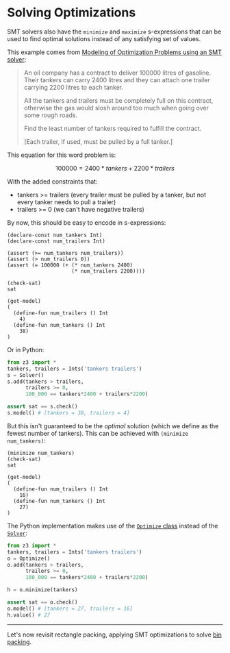 # Solving Optimizations

SMT solvers also have the `minimize` and `maximize` s-expressions that can be used to find optimal solutions instead of any satisfying set of values.

This example comes from [Modeling of Optimization Problems using an SMT solver](https://www.youtube.com/watch?v=xF1Df21pr9A):

> An oil company has a contract to deliver 100000 litres of gasoline. Their tankers can carry 2400 litres and they can attach one trailer carrying 2200 litres to each tanker.
> 
> All the tankers and trailers must be completely full on this contract, otherwise the gas would slosh around too much when going over some rough roads.
>
> Find the least number of tankers required to fulfill the contract.
>
> [Each trailer, if used, must be pulled by a full tanker.]

This equation for this word problem is:

$$
100000 = 2400*tankers + 2200*trailers
$$

With the added constraints that:
* tankers >= trailers (every trailer must be pulled by a tanker, but not every tanker needs to pull a trailer)
* trailers >= 0 (we can't have negative trailers)

By now, this should be easy to encode in s-expressions:
```
(declare-const num_tankers Int)
(declare-const num_trailers Int)

(assert (>= num_tankers num_trailers))
(assert (> num_trailers 0))
(assert (= 100000 (+ (* num_tankers 2400)
                     (* num_trailers 2200))))

(check-sat)
sat

(get-model)
(
  (define-fun num_trailers () Int
    4)
  (define-fun num_tankers () Int
    38)
)
```

Or in Python:

```python
from z3 import *
tankers, trailers = Ints('tankers trailers')
s = Solver()
s.add(tankers > trailers,
      trailers >= 0,
      100_000 == tankers*2400 + trailers*2200)

assert sat == s.check() 
s.model() # [tankers = 38, trailers = 4]
```


But this isn't guaranteed to be the _optimal_ solution (which we define as the fewest number of tankers). This can be achieved with `(minimize num_tankers)`:

```
(minimize num_tankers)
(check-sat)
sat

(get-model)
(
  (define-fun num_trailers () Int
    16)
  (define-fun num_tankers () Int
    27)
)
```

The Python implementation makes use of the [`Optimize` class](https://z3prover.github.io/api/html/classz3py_1_1_optimize.html) instead of the [`Solver`]():

```python
from z3 import *
tankers, trailers = Ints('tankers trailers')
o = Optimize()
o.add(tankers > trailers,
      trailers >= 0,
      100_000 == tankers*2400 + trailers*2200)

h = o.minimize(tankers)

assert sat == o.check() 
o.model() # [tankers = 27, trailers = 16]
h.value() # 27
```

---

Let's now revisit rectangle packing, applying SMT optimizations to solve [bin packing](/12%20bin-packing.py).